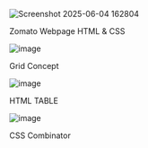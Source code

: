 ![Screenshot 2025-06-04 162804](https://github.com/user-attachments/assets/3d5c8a62-1cbf-4826-87e9-81a3be929c78)

Zomato Webpage HTML & CSS

![image](https://github.com/user-attachments/assets/6ca1512f-6df6-45ad-9f0e-d2513eacb918)

Grid Concept

![image](https://github.com/user-attachments/assets/f0fbd863-08ff-486e-a2a2-68ef71401af8)

HTML TABLE


![image](https://github.com/user-attachments/assets/32c7fd7b-3685-4459-86d7-bc15fe2f6623)

CSS Combinator




